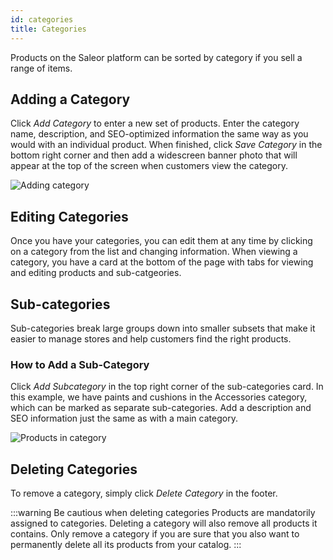 ```yaml
---
id: categories
title: Categories
---
```


Products on the Saleor platform can be sorted by category if you sell a range of items.

## Adding a Category

Click _Add&nbsp;Category_ to enter a new set of products. Enter the category name, description, and SEO-optimized information the same way as you would with an individual product. When finished, click _Save&nbsp;Category_ in the bottom right corner and then add a widescreen banner photo that will appear at the top of the screen when customers view the category.

![Adding category](/assets/dashboard-catalog/15.jpg)

## Editing Categories

Once you have your categories, you can edit them at any time by clicking on a category from the list and changing information. When viewing a category, you have a card at the bottom of the page with tabs for viewing and editing products and sub-catgeories.

## Sub-categories

Sub-categories break large groups down into smaller subsets that make it easier to manage stores and help customers find the right products.

### How to Add a Sub-Category

Click _Add&nbsp;Subcategory_ in the top right corner of the sub-categories card. In this example, we have paints and cushions in the Accessories category, which can be marked as separate sub-categories. Add a description and SEO information just the same as with a main category.

![Products in category](/assets/dashboard-catalog/16.jpg)

## Deleting Categories

To remove a category, simply click _Delete&nbsp;Category_ in the footer.

:::warning Be cautious when deleting categories
Products are mandatorily assigned to categories. Deleting a category will also remove all products it contains. Only remove a category if you are sure that you also want to permanently delete all its products from your catalog.
:::
